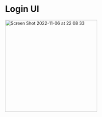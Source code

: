 # Login UI

<img width="300" alt="Screen Shot 2022-11-06 at 22 08 33" src="https://user-images.githubusercontent.com/32255088/200178723-499d78fa-0587-440e-a67e-e19226bcafa3.png">


